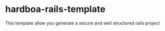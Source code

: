 # hardboa-rails-template
This template allow you generate a secure and well structured rails project 

